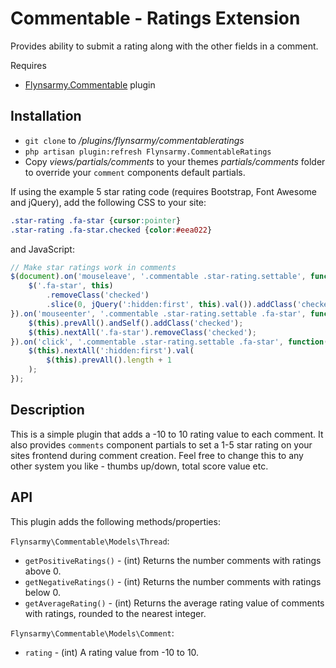 # Commentable - Ratings Extension

Provides ability to submit a rating along with the other fields in a comment.

Requires
* [Flynsarmy.Commentable](https://octobercms.com/plugin/flynsarmy-commentable) plugin 

## Installation

* `git clone` to */plugins/flynsarmy/commentableratings*
* `php artisan plugin:refresh Flynsarmy.CommentableRatings`
* Copy *views/partials/comments* to your themes *partials/comments* folder to override your `comment` components default partials.

If using the example 5 star rating code (requires Bootstrap, Font Awesome and jQuery), add the following CSS to your site:
```css
.star-rating .fa-star {cursor:pointer}
.star-rating .fa-star.checked {color:#eea022}
```
and JavaScript:
```javascript
// Make star ratings work in comments
$(document).on('mouseleave', '.commentable .star-rating.settable', function() {
	$('.fa-star', this)
		.removeClass('checked')
		.slice(0, jQuery(':hidden:first', this).val()).addClass('checked');
}).on('mouseenter', '.commentable .star-rating.settable .fa-star', function() {
	$(this).prevAll().andSelf().addClass('checked');
	$(this).nextAll('.fa-star').removeClass('checked');
}).on('click', '.commentable .star-rating.settable .fa-star', function() {
	$(this).nextAll(':hidden:first').val(
		$(this).prevAll().length + 1
	);
});
```

## Description

This is a simple plugin that adds a -10 to 10 rating value to each comment. It
also provides `comments` component partials to set a 1-5 star rating on your sites
frontend during comment creation. Feel free to change this to any other system
you like - thumbs up/down, total score value etc.

## API

This plugin adds the following methods/properties:

`Flynsarmy\Commentable\Models\Thread`:
* `getPositiveRatings()` - (int) Returns the number comments with ratings above 0.
* `getNegativeRatings()` - (int) Returns the number comments with ratings below 0.
* `getAverageRating()` - (int) Returns the average rating value of comments with ratings, rounded to the nearest integer.

`Flynsarmy\Commentable\Models\Comment`:
* `rating` - (int) A rating value from -10 to 10.